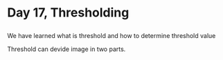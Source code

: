 # <p>Day 17, Thresholding</p>
We have learned what is threshold and how to determine threshold value

Threshold can devide image in two parts.